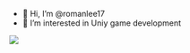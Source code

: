 - 👋 Hi, I’m @romanlee17
- 👀 I’m interested in Uniy game development

<img src="https://github-profile-trophy.vercel.app/?username=romanlee17&theme=juicyfresh&no-bg=true" />

<!---
romanlee17/romanlee17 is a ✨ special ✨ repository because its `README.md` (this file) appears on your GitHub profile.
You can click the Preview link to take a look at your changes.
--->
